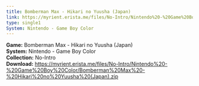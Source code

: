 ```yaml
---
title: Bomberman Max - Hikari no Yuusha (Japan)
link: https://myrient.erista.me/files/No-Intro/Nintendo%20-%20Game%20Boy%20Color/Bomberman%20Max%20-%20Hikari%20no%20Yuusha%20(Japan).zip
type: single1
System: Nintendo - Game Boy Color
---
```

<b>Game:</b> Bomberman Max - Hikari no Yuusha (Japan)<br>
<b>System:</b> Nintendo - Game Boy Color<br>
<b>Collection:</b> No-Intro<br>
<b>Download:</b> https://myrient.erista.me/files/No-Intro/Nintendo%20-%20Game%20Boy%20Color/Bomberman%20Max%20-%20Hikari%20no%20Yuusha%20(Japan).zip